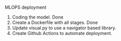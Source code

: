 MLOPS deployment 
1. Coding the model. Done
2. Create a Dockerfile with all stages. Done
3. Update visual.py to use a navigator based library.
4. Create Github Actions to automate deployment.